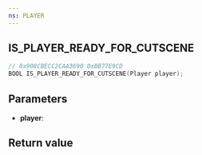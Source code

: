 ```yaml
---
ns: PLAYER
---
```

## IS_PLAYER_READY_FOR_CUTSCENE

```c
// 0x908CBECC2CAA3690 0xBB77E9CD
BOOL IS_PLAYER_READY_FOR_CUTSCENE(Player player);
```


## Parameters
* **player**: 

## Return value
